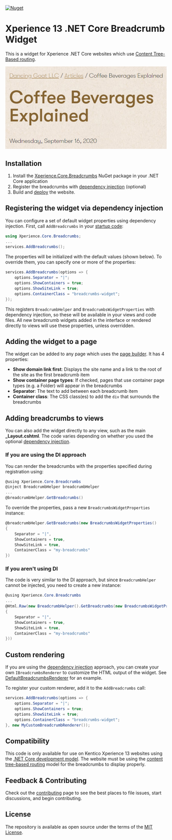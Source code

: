 [![Nuget](https://img.shields.io/nuget/v/Xperience.Core.Breadcrumbs)](https://www.nuget.org/packages/Xperience.Core.Breadcrumbs)

# Xperience 13 .NET Core Breadcrumb Widget

This is a widget for Xperience .NET Core websites which use [Content Tree-Based routing](https://docs.xperience.io/developing-websites/implementing-routing/content-tree-based-routing).

![screenshot](screenshot.png)

## Installation

1. Install the [Xperience.Core.Breadcrumbs](https://www.nuget.org/packages/Xperience.Core.Breadcrumbs) NuGet package in your .NET Core application
1. Register the breadcrumbs with [dependency injection](#registering-the-widget-via-dependency-injection) (optional)
1. Build and [deploy](https://docs.xperience.io/developing-websites/developing-xperience-applications-using-asp-net-core/deploying-and-hosting-asp-net-core-applications) the website.

## Registering the widget via dependency injection

You can configure a set of default widget properties using dependency injection. First, call `AddBreadcrumbs` in your [startup code](https://docs.xperience.io/developing-websites/developing-xperience-applications-using-asp-net-core/starting-with-asp-net-core-development#StartingwithASP.NETCoredevelopment-Configuringapplicationstartup):

```cs
using Xperience.Core.Breadcrumbs;
...
services.AddBreadcrumbs();
```

The properties will be initialized with the default values (shown below). To override them, you can specify one or more of the properties:

```cs
services.AddBreadcrumbs(options => {
    options.Separator = "|";
    options.ShowContainers = true;
    options.ShowSiteLink = true;
    options.ContainerClass = "breadcrumbs-widget";
});
```

This registers `BreadcrumbHelper` and `BreadcrumbsWidgetProperties` with dependency injection, so these will be available in your views and code files. All new breadcrumb widgets added in the interface or rendered directly to views will use these properties, unless overridden.


## Adding the widget to a page

The widget can be added to any page which uses the [page builder](https://docs.xperience.io/developing-websites/page-builder-development/creating-pages-with-editable-areas). It has 4 properties:

- **Show domain link first**: Displays the site name and a link to the root of the site as the first breadcrumb item
- **Show container page types**: If checked, pages that use container page types (e.g. a Folder) will appear in the breadcrumbs
- **Separator**: The text to add between each breadcrumb item
- **Container class**: The CSS class(es) to add the `div` that surrounds the breadcrumbs

## Adding breadcrumbs to views

You can also add the widget directly to any view, such as the main **_Layout.cshtml**. The code varies depending on whether you used the optional [dependency injection](#registering-the-widget-via-dependency-injection).

### If you are using the DI approach

You can render the breadcrumbs with the properties specified during registration using:

```cs
@using Xperience.Core.Breadcrumbs
@inject BreadcrumbHelper breadcrumbHelper
...
@breadcrumbHelper.GetBreadcrumbs()
```

To override the properties, pass a new `BreadcrumbsWidgetProperties` instance:

```cs
@breadcrumbHelper.GetBreadcrumbs(new BreadcrumbsWidgetProperties()
{
    Separator = "|",
    ShowContainers = true,
    ShowSiteLink = true,
    ContainerClass = "my-breadcrumbs"
})
```

### If you aren't using DI

The code is very similar to the DI approach, but since `BreadcrumbHelper` cannot be injected, you need to create a new instance:

```cs
@using Xperience.Core.Breadcrumbs
...
@Html.Raw(new BreadcrumbHelper().GetBreadcrumbs(new BreadcrumbsWidgetProperties()
{
    Separator = "|",
    ShowContainers = true,
    ShowSiteLink = true,
    ContainerClass = "my-breadcrumbs"
}))
```

## Custom rendering

If you are using the [dependency injection](#registering-the-widget-via-dependency-injection) approach, you can create your own `IBreadcrumbsRenderer` to customize the HTML output of the widget. See [DefaultBreadcrumbsRenderer](/Renderer/DefaultBreadcrumbsRenderer.cs) for an example.

To register your custom renderer, add it to the `AddBreadcrumbs` call:

```cs
services.AddBreadcrumbs(options => {
    options.Separator = "|";
    options.ShowContainers = true;
    options.ShowSiteLink = true;
    options.ContainerClass = "breadcrumbs-widget";
}, new MyCustomBreadcrumbRenderer());
```

## Compatibility

This code is only available for use on Kentico Xperience 13 websites using the [.NET Core development model](https://docs.xperience.io/developing-websites/developing-xperience-applications-using-asp-net-core). The website must be using the [content tree-based routing](https://docs.xperience.io/developing-websites/implementing-routing/content-tree-based-routing) model for the breadcrumbs to display properly.

## Feedback & Contributing

Check out the [contributing](https://github.com/kentico-ericd/xperience-core-breadcrumbs/blob/master/CONTRIBUTING.md) page to see the best places to file issues, start discussions, and begin contributing.

## License

The repository is available as open source under the terms of the [MIT License](https://opensource.org/licenses/MIT).
